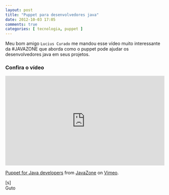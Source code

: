 ```yaml
---
layout: post
title: "Puppet para desenvolvedores java"
date: 2012-10-03 17:05
comments: true
categories: [ tecnologia, puppet ]
---
```


Meu bom amigo `Lucius Curado` me mandou esse vídeo muito interessante da #JAVAZONE que aborda como o puppet pode ajudar os desenvolvedores java em seus projetos.

### Confira o vídeo

<iframe src="http://player.vimeo.com/video/49483627" width="500" height="281" frameborder="0" webkitAllowFullScreen mozallowfullscreen allowFullScreen></iframe> <p><a href="http://vimeo.com/49483627">Puppet for Java developers</a> from <a href="http://vimeo.com/javazone">JavaZone</a> on <a href="http://vimeo.com">Vimeo</a>.</p>

[s]<br>
Guto
